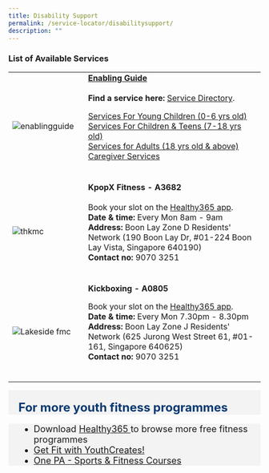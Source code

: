 ```yaml
---
title: Disability Support
permalink: /service-locator/disabilitysupport/
description: ""
---
```

### List of Available Services

<table style="width:100%">
  <tbody><tr>
		
</tr><tr>
    <td style="width:30%">
      <img src="https://www.enablingguide.sg/Sitefinity/WebsiteTemplates/SGEnableTemplate/App_Themes/SGEnableTheme/Global/img/eg_logo_brand_refresh.png" alt="enablingguide">
    </td>	
    <td style="width:70%">
			<b><a href="https://www.enablingguide.sg/" target="_blank">Enabling Guide</a></b>
   <br><br>
			<b>Find a service here:</b> <a href="https://www.enablingguide.sg/service-directory" target="_blank">Service Directory</a>. <p>
		<a href="https://www.enablingguide.sg/services-listing?qLifes=young-children|&amp;qAdulthood=&amp;qDis=&amp;qServ=&amp;qCare=&amp;qSecFilter=&amp;search=" target="_blank">Services For Young Children (0-6 yrs old)</a><br>
			<a href="https://www.enablingguide.sg/services-listing?qLifes=children-teens|&amp;qDis=&amp;qServ=&amp;qCare=&amp;search=" target="_blank">Services For Children &amp; Teens (7-18 yrs old)</a><br>
			<a href="https://www.enablingguide.sg/services-listing?qLifes=adults%7C&amp;qDis=&amp;qServ=&amp;qCare=&amp;search=" target="_blank">Services for Adults (18 yrs old &amp; above)</a><br>
			<a href="https://www.enablingguide.sg/services-listing?qLifes=&amp;qDis=&amp;qServ=&amp;qCare=caregiver-service|&amp;search=" target="_blank">Caregiver Services</a><br>
	<br></p><p></p></td>
</tr>

<tr>
    <td style="width:30%">
      <img src="https://safra-resources.azureedge.net/media-library/images/default-source/default-album/kpopx-(main-image).jpg?sfvrsn=73523d4d_0" alt="thkmc">
    </td>	
    <td style="width:70%">
      			<b>	KpopX Fitness - A3682</b>
   <br><br>
Book your slot on the <a href="https://www.healthhub.sg/programmes/197/healthyliving" target="_blank">Healthy365 app</a>. <br>
			<b> Date &amp; time:</b> Every Mon 8am - 9am<br>
			<b> Address:</b> Boon Lay Zone D Residents' Network (190 Boon Lay Dr, #01-224 Boon Lay Vista, Singapore 640190)<br>
			<b> Contact no: </b> 9070 3251 <br>
    <br><p></p></td>
  </tr>
	
<tr>
    <td style="width:30%">
      <img src="https://www.healthhub.sg/sites/assets/Assets/Programs/pa-lit/images/programme-hwe.jpg" alt="Lakeside fmc">
    </td>	
    <td style="width:70%">
      			<b>	Kickboxing - A0805</b><p>
		Book your slot on the <a href="https://www.healthhub.sg/programmes/197/healthyliving" target="_blank">Healthy365 app</a>. <br>
			<b> Date &amp; time:</b> Every Mon 7.30pm - 8.30pm <br>
			<b> Address:</b> Boon Lay Zone J Residents' Network (625 Jurong West Street 61, #01-161, Singapore 640625)<br>
			<b> Contact no: </b> 9070 3251<br>
    <br></p></td>
  </tr></tbody></table><p></p><p></p>
	
	


<div style="font-size:24px; font-weight: 700; color: #063970; background-color: #f3f3f3; padding: 20px 0px 0px 20px;" class="row"> For more youth fitness programmes</div>
<div style="font-size:18px ;background-color: #f3f3f3; padding: 0px 25px 0px 20px;" class="row">
	<ul>
		<li>Download <a href="https://www.healthhub.sg/programmes/197/healthyliving" target="_blank">Healthy365 </a>   to browse more free fitness programmes
		</li><li><a href="https://www.activesgcircle.gov.sg/youthcreates/get-fit?__hstc=107652957.f6029966e31b68e5a4ab94ecc1ce0c1c.1689308382958.1690264910467.1690267300727.3&amp;__hssc=107652957.12.1690267300727&amp;__hsfp=3022105166">Get Fit with YouthCreates!</a></li>
		<li><a href="https://www.onepa.gov.sg/courses/sports-fitness">One PA - Sports &amp; Fitness Courses</a></li>
	</ul>
</div>